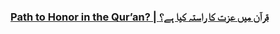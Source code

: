 ### [Path to Honor in the Qur’an? | قرآن میں عزت کا راستہ کیا ہے؟](https://www.youtube.com/watch?v=1PcI4opp-uc)
